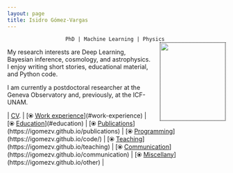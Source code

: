 ```yaml
---
layout: page
title: Isidro Gómez-Vargas
---
```


<div align="center"><code>PhD | Machine Learning | Physics </code></div>

<!-- ![Figura](https://igomezv.github.io/assets/img/collage1.png){: .mx-auto.d-block :} -->						
 

<style>
img {
  float: right;
  border: 1px dotted black;
  margin: 0px 0px 15px 20px;
}
</style>


<img src="https://igomezv.github.io/assets/img/isidroBN.png" width="150" height="180">

<p>
  My research interests are Deep Learning, Bayesian inference, cosmology, and astrophysics. I enjoy writing short stories, educational material, and Python code.
</p>


<p>
I am currently a postdoctoral researcher at the Geneva Observatory and, previously, at the ICF-UNAM. 
</p>


<p>
  | <a href="https://www.dropbox.com/scl/fi/t9ijair0nzv21xtsare63/CV_eng.pdf?rlkey=32th2gfen5sz0qmrr9avojwsy&st=bweucjdo&dl=0"><u>CV</u></a>. | [⦿ <u>Work experience</u>](#work-experience) | [⦿ <u>Education</u>](#education) | [⦿ <u>Publications</u>](https://igomezv.github.io/publications) | [⦿ <u>Programming</u>](https://igomezv.github.io/code/)  | [⦿ <u>Teaching</u>](https://igomezv.github.io/teaching) | [⦿ <u>Communication</u>](https://igomezv.github.io/communication) | [⦿ <u>Miscellany</u>](https://igomezv.github.io/other) |

</p>

